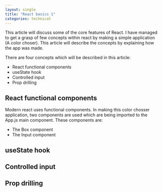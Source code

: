 ```yaml
---
layout: single
title: "React basics 1"
categories: technical
---
```


This article will discuss some of the core features of React. I have managed to get a grasp of few concepts within react by making a simple application (A color choser). This article will describe the concepts by explaining how the app was made.

There are four concepts which will be described in this article:

- React functional components
- useState hook
- Controlled input
- Prop drilling

## React functional components

Modern react uses functional components. In making this color chosser application, two components are used which are being imported to the App.js main component. These components are:

- The Box component
- The Input component

## useState hook

## Controlled input

## Prop drilling
